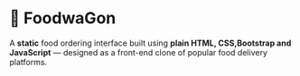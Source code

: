 # 🍔 FoodwaGon

A **static** food ordering interface built using **plain HTML, CSS,Bootstrap and JavaScript** — designed as a front-end clone of popular food delivery platforms.
